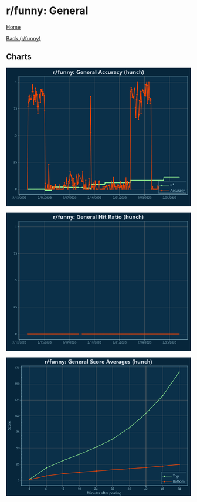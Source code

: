 # r/funny: General

[Home](../../index.md)

[Back (r/funny)](../hunch_funny.md)

## Charts

![r/funny R² (hunch)](../../images/models/hunch_funny_General_Accuracy.png "r/funny R² (hunch)")

![r/funny Hit Ratio (hunch)](../../images/models/hunch_funny_General_HitRatio.png "r/funny Hit Ratio (hunch)")

![r/funny Score Averages (hunch)](../../images/models/hunch_funny_General_Scores.png "r/funny Score Averages (hunch)")

